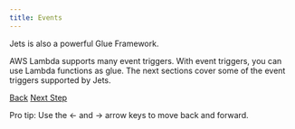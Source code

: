 ```yaml
---
title: Events
---
```


Jets is also a powerful Glue Framework.

AWS Lambda supports many event triggers.  With event triggers, you can use Lambda functions as glue. The next sections cover some of the event triggers supported by Jets.

<a id="prev" class="btn btn-basic" href="{% link _docs/upgrading.md %}">Back</a>
<a id="next" class="btn btn-primary" href="{% link _docs/events-cloudwatch-event.md %}">Next Step</a>
<p class="keyboard-tip">Pro tip: Use the <- and -> arrow keys to move back and forward.</p>
